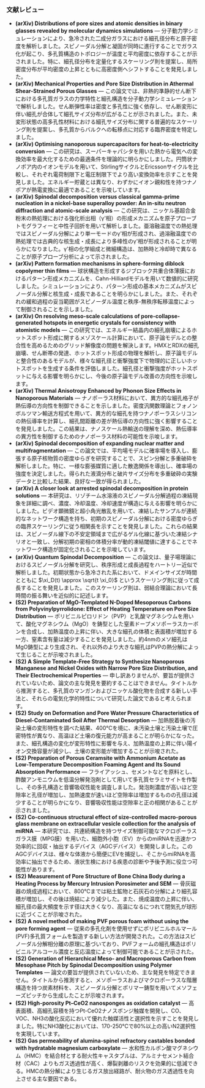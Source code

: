 ### 文献レビュー
- **(arXiv) Distributions of pore sizes and atomic densities in binary glasses revealed by molecular dynamics simulations** — 分子動力学シミュレーションにより、急冷された二成分ガラスにおける細孔径分布と原子密度を解析しました。スピノーダル分解と凝固が同時に進行することでガラス化が起こり、多孔質構造のトポロジーが温度と平均密度に依存することが示されました。特に、細孔径分布を定量化するスケーリング則を提案し、局所密度分布が平均密度の上昇とともに高密度側へシフトすることを発見しました。
- **(arXiv) Mechanical Properties and Pore Size Distribution in Athermal Shear-Strained Porous Glasses** — この論文では、非熱的準静的せん断下における多孔質ガラスの力学特性と細孔構造を分子動力学シミュレーションで解析しました。せん断弾性率は密度と多孔性に強く依存し、せん断変形に伴い細孔が合体して細孔サイズ分布が広がることが示されました。また、未変形状態の高多孔性材料における細孔サイズ分布に関する普遍的なスケーリング則を提案し、多孔質からバルクへの転移点に対応する臨界密度を特定しました。
- **(arXiv) Optimising nanoporous supercapacitors for heat-to-electricity conversion** — この研究は、スーパーキャパシタを用いた熱から電気への変換効率を最大化するための最適条件を理論的に明らかにしました。円筒状ナノポア内のイオンモデルを用いて、StirlingサイクルとEricssonサイクルを比較し、それぞれ電荷制限下と電圧制限下でより高い変換効率を示すことを発見しました。エネルギー貯蔵とは異なり、わずかにイオン親和性を持つナノポアが熱電変換に最適であることを示唆しています。
- **(arXiv) Spinodal decomposition versus classical gamma-prime nucleation in a nickel-base superalloy powder: An in-situ neutron diffraction and atomic-scale analysis** — この研究は、ニッケル基超合金粉末の熱処理における強化析出相（γ'相）の形成メカニズムを原子プローブトモグラフィーと中性子回折を用いて解析しました。亜溶融温度での熱処理ではスピノーダル分解により単一モードのγ'相が形成され、過溶融温度での熱処理では古典的な核生成・成長により多峰性のγ'相が形成されることが明らかになりました。γ'相の化学組成と微細構造は、加熱時と冷却時で異なることが原子プローブ分析によって示されました。
- **(arXiv) Pattern formation mechanisms in sphere-forming diblock copolymer thin films** — 球状構造を形成するジブロック共重合体薄膜におけるパターン形成メカニズムを、Cahn-Hilliardモデルを用いて数値的に研究しました。シミュレーションにより、パターン形成の基本メカニズムがスピノーダル分解と核生成・成長であることを明らかにしました。また、それぞれの緩和過程の妥当範囲がスピノーダル温度と秩序-無秩序転移温度によって制御されることを示しました。
- **(arXiv) On resolving meso-scale calculations of pore-collapse-generated hotspots in energetic crystals for consistency with atomistic models** — この研究では、エネルギー結晶内の細孔崩壊によるホットスポット形成に関するメゾスケール計算において、原子論モデルとの整合性を高めるためのグリッド解像度の問題を解決します。HMXとRDXの細孔崩壊、せん断帯の発達、ホットスポット形成の物理を解析し、原子論モデルと整合性のあるモデルが、様々な細孔径と衝撃強度下で物理的に正しいホットスポットを生成する条件を評価しました。細孔径と衝撃強度がホットスポットに与える影響を明らかにし、今後の原子論モデル改善の方向性を示唆します。
- **(arXiv) Thermal Anisotropy Enhanced by Phonon Size Effects in Nanoporous Materials** — ナノポーラス材料において、異方的な細孔格子が熱伝導の方向性を制御できることを示しました。密度汎関数理論とフォノンボルツマン輸送方程式を用いて、異方的な細孔を持つナノポーラスシリコンの熱伝導率を計算し、細孔間距離の差が熱伝導の方向性に強く影響することを発見しました。この結果は、ナノスケール熱輸送の理解を深め、熱伝導率の異方性を制御するためのナノポーラス材料の可能性を示唆します。
- **(arXiv) Spinodal decomposition of expanding nuclear matter and multifragmentation** — この論文では、平均場モデルに確率場を導入し、膨張する原子核物質の密度ゆらぎを研究することで、スピン分解と多重破砕を解析しました。特に、一様な膨張媒質に適した散逸関係を導出し、確率場の強度を決定しました。得られた液滴分布と破片サイズ分布を多重破砕の実験データと比較した結果、良好な一致が得られました。
- **(arXiv) A closer look at arrested spinodal decomposition in protein solutions** — 本研究は、リゾチーム水溶液のスピノーダル分解過程の凍結現象を詳細に調べ、濃度、冷却温度、冷却速度が構造に与える影響を明らかにしました。ビデオ顕微鏡と超小角光散乱を用いて、凍結したサンプルが連続的なネットワーク構造を持ち、初期のスピノーダル分解における密度ゆらぎの臨界スケーリングに従う相関長を示すことを発見しました。これらの結果は、スピノーダル線下の不安定領域まで広がるゲル化線に基づいた凍結シナリオと一致し、分解初期の密相の体積分率が動的凍結閾値に達することでネットワーク構造が固定化されることを示唆しています。
- **(arXiv) Quantum Spinodal Decomposition** — この論文は、量子場理論におけるスピノーダル分解を研究し、秩序形成と成長過程をハートリー近似で解析しました。初期状態から急冷された系において、ドメインサイズが時間とともに $\xi_D(t) \approx \sqrt{t \xi_0}$ というスケーリング則に従って成長することを発見しました。このスケーリング則は、弱結合理論において長時間の振る舞いを近似的に記述します。
- **(S2) Preparation of MgO-Templated N-Doped Mesoporous Carbons from Polyvinylpyrrolidone: Effect of Heating Temperature on Pore Size Distribution** — ポリビニルピロリドン（PVP）と乳酸マグネシウムを用いて、酸化マグネシウム（MgO）を鋳型とした窒素ドープメソポーラスカーボンを合成し、加熱温度の上昇に伴い、大きな細孔の体積と表面積が増加する一方、窒素含有量は減少することを発見しました。約4nmのメソ細孔はMgO鋳型により生成され、それ以外のより大きな細孔はPVPの熱分解によって生じることが示唆されました。
- **(S2) A Simple Template‐Free Strategy to Synthesize Nanoporous Manganese and Nickel Oxides with Narrow Pore Size Distribution, and Their Electrochemical Properties** — 申し訳ありませんが、要旨が提供されていないため、論文の主な発見を要約することはできません。タイトルから推測すると、多孔質のマンガンおよびニッケル酸化物を合成する新しい手法と、それらの電気化学的特性について研究した論文であると考えられます。
- **(S2) Study on Deformation and Pore Water Pressure Characteristics of Diesel-Contaminated Soil After Thermal Desorption** — 加熱脱着後の汚染土壌の変形特性を調べた結果、400℃を境に、未汚染土壌と汚染土壌で圧密特性が異なり、高温ほど土壌の復元能力が高まることが明らかになった。また、細孔構造の変化が変形特性に影響を与え、加熱温度の上昇に伴い陽イオン交換容量が減少し、土壌の変形能が増加することが示唆された。
- **(S2) Preparation of Porous Ceramsite with Ammonium Acetate as Low-Temperature Decomposition Foaming Agent and Its Sound Absorption Performance** — フライアッシュ、セメントなどを原料とし、酢酸アンモニウムを低温分解発泡剤として用いて多孔質セラミサイトを作製し、その多孔構造と音響吸収性能を調査しました。発泡剤濃度が高いほど空隙率と孔径が増加し、加熱速度が速いほど空隙率は増加するものの孔径は減少することが明らかになり、音響吸収性能は空隙率と正の相関があることが示されました。
- **(S2) Co-continuous structural effect of size-controlled macro-porous glass membrane on extracellular vesicle collection for the analysis of miRNA** — 本研究では、共連続構造を持つサイズ制御可能なマクロポーラスガラス膜（MPG膜）を用いた、細胞外小胞（EV）からのmiRNAを迅速かつ効率的に回収・抽出するデバイス（AGCデバイス）を開発しました。このAGCデバイスは、様々な体液から簡便にEVを捕捉し、そこからmiRNAを高効率に抽出できるため、液状生検における疾患の診断や予後予測に役立つ可能性があります。
- **(S2) Measurement of Pore Structure of Bone China Body during a Heating Process by Mercury Intrusion Porosimeter and SEM** — 骨灰磁器の焼成過程において、800℃までは粘土鉱物と石灰石の分解により細孔容積が増加し、その後は焼結により減少した。また、焼成温度の上昇に伴い、細孔径の最大頻度を示す径は大きくなり、高温になるにつれて閉気孔が球形に近づくことが示唆された。
- **(S2) A novel method of making PVF porous foam without using the pore forming agent** — 従来の多孔化剤を使用せずにポリビニルホルマール(PVF)多孔質フォームを製造する新しい方法が開発された。この方法はスピノーダル分解相分離の原理に基づいており、PVFフォームの細孔構造はポリビニルアルコール濃度と反応温度によって制御可能であることが示された。
- **(S2) Generation of Hierarchical Meso‐ and Macroporous Carbon from Mesophase Pitch by Spinodal Decomposition using Polymer Templates** — 論文の要旨が提供されていないため、主な発見を特定できません。タイトルから推測すると、メソポーラスおよびマクロポーラスな階層構造を持つ炭素材料を、スピノーダル分解とポリマー鋳型を用いてメソフェーズピッチから生成したことが示唆されます。
- **(S2) High-porosity Pt–CeO2 nanosponges as oxidation catalyst** — 高表面積、高細孔容積を持つPt-CeO2ナノスポンジ触媒を開発し、CO、VOC、NH3の酸化反応において優れた触媒活性と選択性を示すことを発見しました。特にNH3酸化においては、170-250℃で80%以上の高いN2選択性を実現しています。
- **(S2) Gas permeability of alumina‐spinel refractory castables bonded with hydratable magnesium carboxylate** — 水和性カルボン酸マグネシウム（HMC）を結合材とする耐火性キャスタブルは、アルミナセメント結合材（CAC）よりもガス透過性が高く、爆裂剥離のリスクを効果的に低減できる。HMCの熱分解により生じるガス放出経路が、耐火物のガス透過性を向上させる主な要因である。